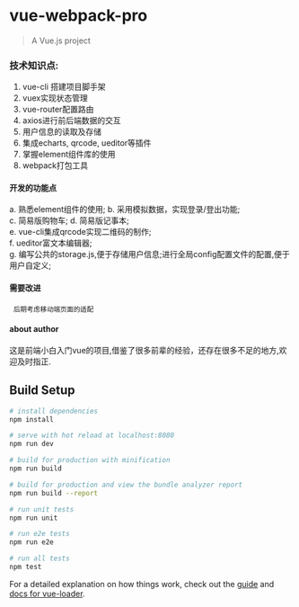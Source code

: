 
# vue-webpack-pro

> A Vue.js project

### 技术知识点:
1) vue-cli 搭建项目脚手架
2) vuex实现状态管理
3) vue-router配置路由
4) axios进行前后端数据的交互
5) 用户信息的读取及存储
6) 集成echarts, qrcode, ueditor等插件
7) 掌握element组件库的使用
8) webpack打包工具

#### 开发的功能点
a. 熟悉element组件的使用;
b. 采用模拟数据，实现登录/登出功能;  
c. 简易版购物车;
d. 简易版记事本;  
e. vue-cli集成qrcode实现二维码的制作;  
f. ueditor富文本编辑器;  
g. 编写公共的storage.js,便于存储用户信息;进行全局config配置文件的配置,便于用户自定义;  


#### 需要改进
     后期考虑移动端页面的适配

#### about author
这是前端小白入门vue的项目,借鉴了很多前辈的经验，还存在很多不足的地方,欢迎及时指正.  

## Build Setup

``` bash
# install dependencies
npm install

# serve with hot reload at localhost:8080
npm run dev

# build for production with minification
npm run build

# build for production and view the bundle analyzer report
npm run build --report

# run unit tests
npm run unit

# run e2e tests
npm run e2e

# run all tests
npm test
```

For a detailed explanation on how things work, check out the [guide](http://vuejs-templates.github.io/webpack/) and [docs for vue-loader](http://vuejs.github.io/vue-loader).
